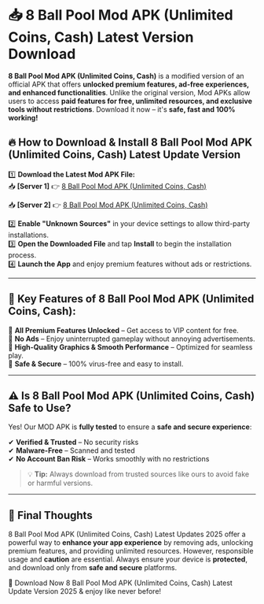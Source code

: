 # 📥 8 Ball Pool Mod APK (Unlimited Coins, Cash) Latest Version Download

**8 Ball Pool Mod APK (Unlimited Coins, Cash)** is a modified version of an official APK that offers **unlocked premium features, ad-free experiences, and enhanced functionalities**. Unlike the original version, Mod APKs allow users to access **paid features for free, unlimited resources, and exclusive tools without restrictions**. Download it now – it's **safe, fast and 100% working!**

## 🔥 **How to Download & Install 8 Ball Pool Mod APK (Unlimited Coins, Cash) Latest Update Version**

1️⃣ **Download the Latest Mod APK File:**  
📥 **[Server 1]** 👉 [8 Ball Pool Mod APK (Unlimited Coins, Cash)](https://hapymods.com?title=8+Ball+Pool+Mod+APK+(Unlimited+Coins,+Cash))

📥 **[Server 2]** 👉 [8 Ball Pool Mod APK (Unlimited Coins, Cash)](https://hapymods.com?title=8+Ball+Pool+Mod+APK+(Unlimited+Coins,+Cash))

2️⃣ **Enable "Unknown Sources"** in your device settings to allow third-party installations.  
3️⃣ **Open the Downloaded File** and tap **Install** to begin the installation process.  
4️⃣ **Launch the App** and enjoy premium features without ads or restrictions.

---

## 🌟 **Key Features of 8 Ball Pool Mod APK (Unlimited Coins, Cash):**
 
🔽 **All Premium Features Unlocked** – Get access to VIP content for free.  
🔽 **No Ads** – Enjoy uninterrupted gameplay without annoying advertisements.  
🔽 **High-Quality Graphics & Smooth Performance** – Optimized for seamless play.  
🔽 **Safe & Secure** – 100% virus-free and easy to install.  

---

## ⚠️ **Is 8 Ball Pool Mod APK (Unlimited Coins, Cash) Safe to Use?**

Yes! Our MOD APK is **fully tested** to ensure a **safe and secure experience**:

✔ **Verified & Trusted** – No security risks  
✔ **Malware-Free** – Scanned and tested  
✔ **No Account Ban Risk** – Works smoothly with no restrictions

> 💡 **Tip:** Always download from trusted sources like ours to avoid fake or harmful versions.

---

## 📌 **Final Thoughts**
 
8 Ball Pool Mod APK (Unlimited Coins, Cash) Latest Updates 2025 offer a powerful way to **enhance your app experience** by removing ads, unlocking premium features, and providing unlimited resources. However, responsible usage and **caution** are essential. Always ensure your device is **protected**, and download only from **safe and secure** platforms.  

🔽 Download Now 8 Ball Pool Mod APK (Unlimited Coins, Cash) Latest Update Version 2025 & enjoy like never before!